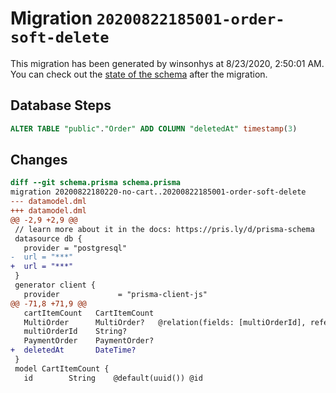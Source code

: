 # Migration `20200822185001-order-soft-delete`

This migration has been generated by winsonhys at 8/23/2020, 2:50:01 AM.
You can check out the [state of the schema](./schema.prisma) after the migration.

## Database Steps

```sql
ALTER TABLE "public"."Order" ADD COLUMN "deletedAt" timestamp(3)   
```

## Changes

```diff
diff --git schema.prisma schema.prisma
migration 20200822180220-no-cart..20200822185001-order-soft-delete
--- datamodel.dml
+++ datamodel.dml
@@ -2,9 +2,9 @@
 // learn more about it in the docs: https://pris.ly/d/prisma-schema
 datasource db {
   provider = "postgresql"
-  url = "***"
+  url = "***"
 }
 generator client {
   provider             = "prisma-client-js"
@@ -71,8 +71,9 @@
   cartItemCount   CartItemCount
   MultiOrder      MultiOrder?   @relation(fields: [multiOrderId], references: [id])
   multiOrderId    String?
   PaymentOrder    PaymentOrder?
+  deletedAt       DateTime?
 }
 model CartItemCount {
   id        String    @default(uuid()) @id
```


